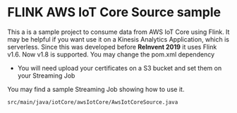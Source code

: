 # FLINK AWS IoT Core Source sample

This a is a sample project to consume data from AWS IoT Core using Flink. 
It may be helpful if you want use it on a Kinesis Analytics Application, which is serverless. 
Since this was developed before **ReInvent 2019** it uses Flink v1.6. Now v1.8 is supported.
You may change the pom.xml dependency

* You will need upload your certificates on a S3 bucket and set them on your Streaming Job

You may find a sample Streaming Job showing how to use it.
```
src/main/java/iotCore/awsIotCore/AwsIotCoreSource.java
```